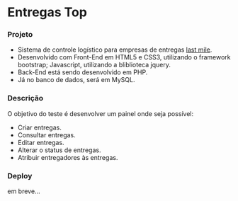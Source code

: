 # Entregas Top

### Projeto

- Sistema de controle logístico para empresas de entregas <a href='https://en.wikipedia.org/wiki/Last_mile_(transportation)'>last mile</a>.
- Desenvolvido com Front-End em HTML5 e CSS3, utilizando o framework bootstrap; Javascript, utilizando a bliblioteca jquery.
- Back-End está sendo desenvolvido em PHP.
- Já no banco de dados, será em MySQL.

### Descrição

O objetivo do teste é desenvolver um painel onde seja possível:

- Criar entregas.
- Consultar entregas.
- Editar entregas.
- Alterar o status de entregas.
- Atribuir entregadores às entregas. 


### Deploy 

em breve...
